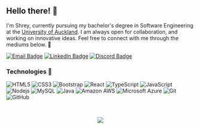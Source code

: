 ## Hello there! 👋
I'm Shrey, currently pursuing my bachelor's degree in Software Engineering at the [University of Auckland](https://www.auckland.ac.nz/). I am always open for collaboration, and working on innovative ideas. Feel free to connect with me through the mediums below. 🙂

[![Email Badge](https://img.shields.io/badge/-shreym.tailor@gmail.com-c14438?style=flat-square&logo=Gmail&logoColor=white&link=mailto:shreym.tailor@gmail.com)](mailto:shreym.tailor@gmail.com)
[![LinkedIn Badge](https://img.shields.io/badge/-shreytailor-%230077B5.svg?&style=flat-square&logo=linkedin&logoColor=white)](https://linkedin.com/in/shreytailor/)
[![Discord Badge](https://img.shields.io/badge/HelloWorld%233069-%237289DA.svg?&style=flat-square&logo=discord&logoColor=white)](asd)


### Technologies 🤖
![HTML5](https://img.shields.io/badge/-HTML5-E34F26?style=flat-square&logo=html5&logoColor=white)
![CSS3](https://img.shields.io/badge/-CSS3-1572B6?style=flat-square&logo=css3)
![Bootstrap](https://img.shields.io/badge/-Bootstrap-563D7C?style=flat-square&logo=bootstrap)
![React](https://img.shields.io/badge/-React-black?style=flat-square&logo=react)
![TypeScript](https://img.shields.io/badge/-TypeScript-007ACC?style=flat-square&logo=typescript)
![JavaScript](https://img.shields.io/badge/-JavaScript-black?style=flat-square&logo=javascript)
![Nodejs](https://img.shields.io/badge/-Nodejs-black?style=flat-square&logo=Node.js)
![MySQL](https://img.shields.io/badge/-MySQL-black?style=flat-square&logo=mysql)
![Java](https://img.shields.io/badge/-java-E34A86?style=flat-square&logo=java)
![Amazon AWS](https://img.shields.io/badge/Amazon%20AWS-232F3E?style=flat-square&logo=amazon-aws)
![Microsoft Azure](https://img.shields.io/badge/Microsoft%20Azure-232F7E?style=flat-square&logo=microsoft-azure)
![Git](https://img.shields.io/badge/-Git-black?style=flat-square&logo=git)
![GitHub](https://img.shields.io/badge/-GitHub-181717?style=flat-square&logo=github)

<br/>

<p align="center">
  <a href="https://github.com/shreytailor">
    <img align="center" src="https://github-readme-stats.vercel.app/api?username=shreytailor&hide_rank=true&count_private=true" />
  </a>  
</p>

<!--
**shreytailor/shreytailor** is a ✨ _special_ ✨ repository because its `README.md` (this file) appears on your GitHub profile.

Here are some ideas to get you started:

- 🔭 I’m currently working on ...
- 🌱 I’m currently learning ...
- 👯 I’m looking to collaborate on ...
- 🤔 I’m looking for help with ...
- 💬 Ask me about ...
- 📫 How to reach me: ...
- 😄 Pronouns: ...
- ⚡ Fun fact: ...
-->
